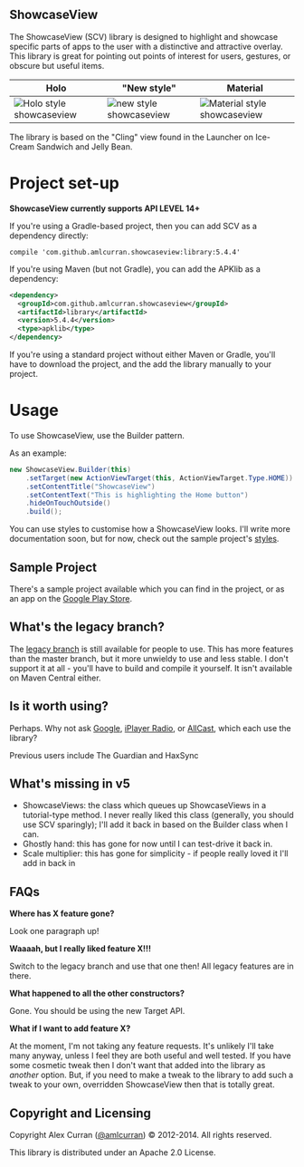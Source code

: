 ShowcaseView
---

The ShowcaseView (SCV) library is designed to highlight and showcase specific parts of apps to the user with a distinctive and attractive overlay. This library is great for pointing out points of interest for users, gestures, or obscure but useful items.

| Holo | "New style" | Material |
| --- | --- | --- |
| ![Holo style showcaseview](./example2@2x.png) | ![new style showcaseview](./example@2x.png) | ![Material style showcaseview](./material.png) |

The library is based on the "Cling" view found in the Launcher on Ice-Cream Sandwich and Jelly Bean.

Project set-up
====

**ShowcaseView currently supports API LEVEL 14+**

If you're using a Gradle-based project, then you can add SCV as a dependency directly:

~~~
compile 'com.github.amlcurran.showcaseview:library:5.4.4'
~~~

If you're using Maven (but not Gradle), you can add the APKlib as a dependency:

```xml
<dependency>
  <groupId>com.github.amlcurran.showcaseview</groupId>
  <artifactId>library</artifactId>
  <version>5.4.4</version>
  <type>apklib</type>
</dependency>
```

If you're using a standard project without either Maven or Gradle, you'll have to download the project, and the add the library manually to your project.


Usage
====

To use ShowcaseView, use the Builder pattern.

As an example:

```java
new ShowcaseView.Builder(this)
    .setTarget(new ActionViewTarget(this, ActionViewTarget.Type.HOME))
    .setContentTitle("ShowcaseView")
    .setContentText("This is highlighting the Home button")
    .hideOnTouchOutside()
    .build();
```

You can use styles to customise how a ShowcaseView looks. I'll write more documentation soon, but for now, check out the sample project's [styles](https://github.com/amlcurran/ShowcaseView/blob/master/sample/src/main/res/values/styles.xml).

Sample Project
----
There's a sample project available which you can find in the project, or as an app on the [Google Play Store](https://play.google.com/store/apps/details?id=com.espian.showcaseview.sample).

What's the legacy branch?
----
The [legacy branch](https://github.com/amlcurran/ShowcaseView/tree/legacy) is still available for people to use. This has more features than the master branch, but it more unwieldy to use and less stable. I don't support it at all - you'll have to build and compile it yourself. It isn't available on Maven Central either.

Is it worth using?
----
Perhaps. Why not ask
[Google](https://github.com/googlecast/CastVideos-android), [iPlayer Radio](https://play.google.com/store/apps/details?id=uk.co.bbc.android.iplayerradio),
or [AllCast](https://play.google.com/store/apps/details?id=com.koushikdutta.cast), which each use the library?

Previous users include The Guardian and HaxSync

What's missing in v5
---

- ShowcaseViews: the class which queues up ShowcaseViews in a tutorial-type method. I never
really liked this class (generally, you should use SCV sparingly); I'll add it back in based on
the Builder class when I can.
- Ghostly hand: this has gone for now until I can test-drive it back in.
- Scale multiplier: this has gone for simplicity - if people really loved it I'll add in back in

FAQs
---

**Where has X feature gone?**

Look one paragraph up!

**Waaaah, but I really liked feature X!!!**

Switch to the legacy branch and use that one then! All legacy features are in there.

**What happened to all the other constructors?**

Gone. You should be using the new Target API.

**What if I want to add feature X?**

At the moment, I'm not taking any feature requests. It's unlikely I'll take many anyway,
unless I feel they are both useful and well tested. If you have some cosmetic tweak then I don't
want that added into the library as *another* option. But, if you need to make a tweak to the
library to add such a tweak to your own, overridden ShowcaseView then that is totally great.


Copyright and Licensing
----

Copyright Alex Curran ([@amlcurran](https://twitter.com/amlcurran)) © 2012-2014. All rights reserved.

This library is distributed under an Apache 2.0 License.
